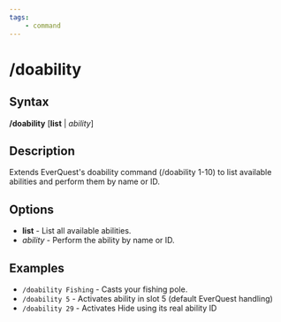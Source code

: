 ```yaml
---
tags:
    - command
---
```

# /doability

## Syntax

**/doability** [**list** | _ability_]

## Description
Extends EverQuest's doability command (/doability 1-10) to list available abilities and perform them by name or ID. 

## Options

* **list** - List all available abilities.
* _ability_ - Perform the ability by name or ID.

## Examples

- `/doability Fishing` - Casts your fishing pole.
- `/doability 5` - Activates ability in slot 5 (default EverQuest handling)
- `/doability 29` - Activates Hide using its real ability ID